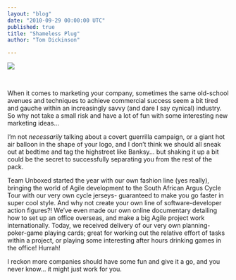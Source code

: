```yaml
---
layout: "blog"
date: "2010-09-29 00:00:00 UTC"
published: true
title: "Shameless Plug"
author: "Tom Dickinson"

---
```


![](/uploads/Image/Plug%20Smaller.jpg)

&nbsp;

When it comes to marketing your company, sometimes the same old-school avenues and techniques to achieve commercial success seem a bit tired and gauche within an increasingly savvy (and dare I say cynical) industry. So why not take a small risk and have a lot of fun with some interesting new marketing ideas...  
  
 I’m not _necessarily_ talking about a covert guerrilla campaign, or a giant hot air balloon in the shape of your logo, and I don’t think we should all sneak out at bedtime and tag the highstreet like Banksy... but shaking it up a bit could be the secret to successfully separating you from the rest of the pack.  
  
 Team Unboxed started the year with our own fashion line (yes really), bringing the world of Agile development to the South African Argus Cycle Tour with our very own cycle jerseys- guaranteed to make you go faster in super cool style. And why not create your own line of software-developer action figures?! We’ve even made our own online documentary detailing how to set up an office overseas, and make a big Agile project work internationally. Today, we received delivery of our very own planning-poker-game playing cards; great for working out the relative effort of tasks within a project, or playing some interesting after hours drinking games in the office! Hurrah!  
  
 I reckon more companies should have some fun and give it a go, and you never know... it might just work for you.  
  
 &nbsp;


